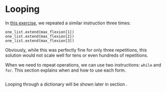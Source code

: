 # Looping

In [this exercise](python_lists_slicing_exercise2.md), we repeated a similar instruction three times:

```
one_list.extend(max_flexion[1])
one_list.extend(max_flexion[2])
one_list.extend(max_flexion[3])
```

Obviously, while this was perfectly fine for only three repetitions, this solution would not scale well for tens or even hundreds of repetitions.

When we need to repeat operations, we can use two instructions: `while` and `for`. This section explains when and how to use each form.

```{tableofcontents}
```

Looping through a dictionary will be shown later in section [](python_dicts.md).
